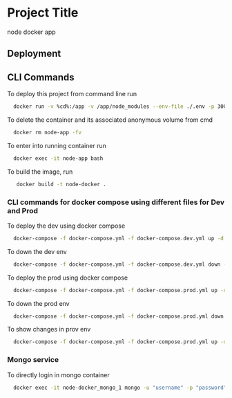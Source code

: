 # Project Title

node docker app

## Deployment

## CLI Commands

To deploy this project from command line run

```bash
  docker run -v %cd%:/app -v /app/node_modules --env-file ./.env -p 3000:3000 -d --name node-app  node-docker
```

To delete the container and its associated anonymous volume from cmd

```bash
  docker rm node-app -fv
```

To enter into running container run

```bash
  docker exec -it node-app bash
```

To build the image, run

```bash
   docker build -t node-docker .
```

### CLI commands for docker compose using different files for Dev and Prod

To deploy the dev using docker compose

```bash
  docker-compose -f docker-compose.yml -f docker-compose.dev.yml up -d
```

To down the dev env

```bash
  docker-compose -f docker-compose.yml -f docker-compose.dev.yml down -v
```

To deploy the prod using docker compose

```bash
  docker-compose -f docker-compose.yml -f docker-compose.prod.yml up -d
```

To down the prod env

```bash
  docker-compose -f docker-compose.yml -f docker-compose.prod.yml down -v
```

To show changes in prov env

```bash
  docker-compose -f docker-compose.yml -f docker-compose.prod.yml up -d --build
```

### Mongo service

To directly login in mongo container

```bash
  docker exec -it node-docker_mongo_1 mongo -u "username" -p "password"
```
